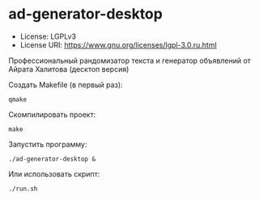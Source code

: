 # ad-generator-desktop
- License: LGPLv3
- License URI: https://www.gnu.org/licenses/lgpl-3.0.ru.html

Профессиональный рандомизатор текста и генератор объявлений от Айрата Халитова (десктоп версия)


Создать Makefile (в первый раз):

```
qmake
```

Скомпилировать проект:

```
make
```

Запустить программу:

```
./ad-generator-desktop &
```

Или использовать скрипт:

```
./run.sh
```
